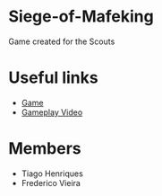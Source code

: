 # Siege-of-Mafeking

Game created for the Scouts

# Useful links
 
 * [Game](https://toscan0.itch.io/mafekingsiege)
 * [Gameplay Video](https://youtu.be/eb7D_ESiGhI)

# Members
 * Tiago Henriques
 * Frederico Vieira
